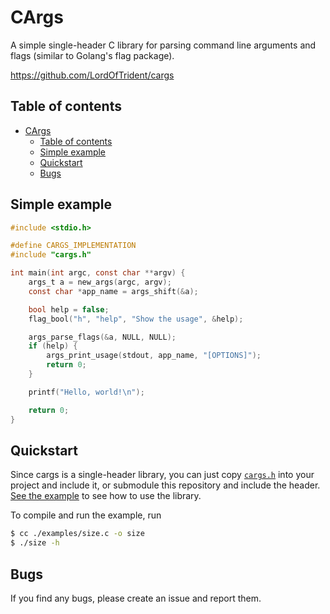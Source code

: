 # CArgs

A simple single-header C library for parsing command line arguments and flags (similar to
Golang's flag package).

https://github.com/LordOfTrident/cargs

## Table of contents
- [CArgs](#cargs)
	- [Table of contents](#table-of-contents)
	- [Simple example](#simple-example)
	- [Quickstart](#quickstart)
	- [Bugs](#bugs)

## Simple example
```c
#include <stdio.h>

#define CARGS_IMPLEMENTATION
#include "cargs.h"

int main(int argc, const char **argv) {
	args_t a = new_args(argc, argv);
	const char *app_name = args_shift(&a);

	bool help = false;
	flag_bool("h", "help", "Show the usage", &help);

	args_parse_flags(&a, NULL, NULL);
	if (help) {
		args_print_usage(stdout, app_name, "[OPTIONS]");
		return 0;
	}

	printf("Hello, world!\n");

	return 0;
}
```

## Quickstart
Since cargs is a single-header library, you can just copy [`cargs.h`](./cargs.h) into your project
and include it, or submodule this repository and include the header.
[See the example](./examples/size.c) to see how to use the library.

To compile and run the example, run
```sh
$ cc ./examples/size.c -o size
$ ./size -h
```

## Bugs
If you find any bugs, please create an issue and report them.
